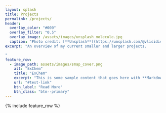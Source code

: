 ```yaml
---
layout: splash
title: Projects
permalink: /projects/
header:
  overlay_color: "#000"
  overlay_filter: "0.5"
  overlay_image: /assets/images/unsplash_molecule.jpg
  caption: "Photo credit: [**Unsplash**](https://unsplash.com/@vlisidis)"
excerpt: "An overview of my current smaller and larger projects.

"
feature_row:
  - image_path: assets/images/smap_cover.png
    alt: "ExChem"
    title: "ExChem"
    excerpt: "This is some sample content that goes here with **Markdown** formatting."
    url: "#test-link"
    btn_label: "Read More"
    btn_class: "btn--primary"
---
```



{% include feature_row %}